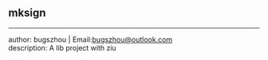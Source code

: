 ## mksign
----------------------------
author: bugszhou | Email:bugszhou@outlook.com <br>
description: A lib project with ziu
